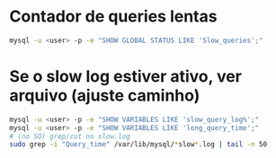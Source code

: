 # Contador de queries lentas

```bash
mysql -u <user> -p -e "SHOW GLOBAL STATUS LIKE 'Slow_queries';"
```

# Se o slow log estiver ativo, ver arquivo (ajuste caminho)

```bash
mysql -u <user> -p -e "SHOW VARIABLES LIKE 'slow_query_log%';"
mysql -u <user> -p -e "SHOW VARIABLES LIKE 'long_query_time';"
# (no SO) grep/cut no slow.log
sudo grep -i "Query_time" /var/lib/mysql/*slow*.log | tail -n 50
```
